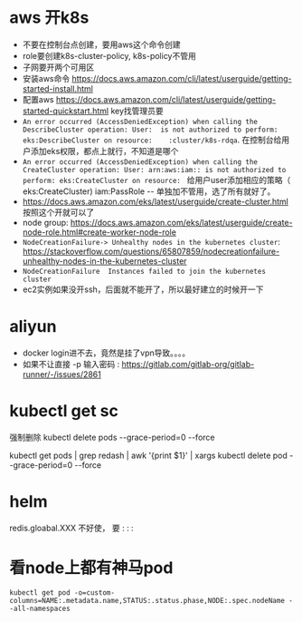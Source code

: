 # aws 开k8s

* 不要在控制台点创建，要用aws这个命令创建
* role要创建k8s-cluster-policy, k8s-policy不管用
* 子网要开两个可用区
* 安装aws命令 https://docs.aws.amazon.com/cli/latest/userguide/getting-started-install.html
* 配置aws https://docs.aws.amazon.com/cli/latest/userguide/getting-started-quickstart.html  key找管理员要
* `An error occurred (AccessDeniedException) when calling the DescribeCluster operation: User:  is not authorized to perform: eks:DescribeCluster on resource:    :cluster/k8s-rdqa`. 在控制台给用户添加eks权限，都点上就行，不知道是哪个
* `An error occurred (AccessDeniedException) when calling the CreateCluster operation: User: arn:aws:iam:: is not authorized to perform: eks:CreateCluster on resource: ` 给用户user添加相应的策略（ eks:CreateCluster) iam:PassRole -- 单独加不管用，选了所有就好了。
* https://docs.aws.amazon.com/eks/latest/userguide/create-cluster.html 按照这个开就可以了
* node group: https://docs.aws.amazon.com/eks/latest/userguide/create-node-role.html#create-worker-node-role
* `NodeCreationFailure-> Unhealthy nodes in the kubernetes cluster`:  https://stackoverflow.com/questions/65807859/nodecreationfailure-unhealthy-nodes-in-the-kubernetes-cluster
* `NodeCreationFailure	Instances failed to join the kubernetes cluster`
* ec2实例如果没开ssh，后面就不能开了，所以最好建立的时候开一下


# aliyun

* docker login进不去，竟然是挂了vpn导致。。。。
* 如果不让直接 -p 输入密码 :  https://gitlab.com/gitlab-org/gitlab-runner/-/issues/2861

# kubectl get sc

强制删除
kubectl delete pods <pod> --grace-period=0 --force


 kubectl get pods | grep redash |  awk '{print $1}' | xargs kubectl delete pod --grace-period=0 --force


# helm

redis.gloabal.XXX 不好使， 要 : : : 
 
 
# 看node上都有神马pod
 
 `kubectl get pod -o=custom-columns=NAME:.metadata.name,STATUS:.status.phase,NODE:.spec.nodeName --all-namespaces`

